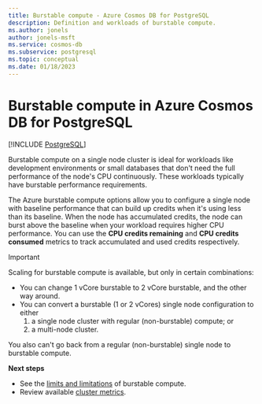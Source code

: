 ```yaml
---
title: Burstable compute - Azure Cosmos DB for PostgreSQL
description: Definition and workloads of burstable compute.
ms.author: jonels
author: jonels-msft
ms.service: cosmos-db
ms.subservice: postgresql
ms.topic: conceptual
ms.date: 01/18/2023
---
```


# Burstable compute in Azure Cosmos DB for PostgreSQL

[!INCLUDE [PostgreSQL](../includes/appliesto-postgresql.md)]

Burstable compute on a single node cluster is ideal for workloads like
development environments or small databases that don't need the full
performance of the node's CPU continuously. These workloads typically have
burstable performance requirements.

The Azure burstable compute options allow you to configure a single node with
baseline performance that can build up credits when it's using less than its
baseline. When the node has accumulated credits, the node can burst above the
baseline when your workload requires higher CPU performance. You can use the
**CPU credits remaining** and **CPU credits consumed** metrics to track
accumulated and used credits respectively.

> [!IMPORTANT]
>
> Scaling for burstable compute is available, but only in certain combinations:
>
> * You can change 1 vCore burstable to 2 vCore burstable, and the other way
>   around.
> * You can convert a burstable (1 or 2 vCores) single node configuration to
>   either
>   1. a single node cluster with regular (non-burstable) compute; or
>   2. a multi-node cluster.
>
> You also can't go back from a regular (non-burstable) single node to
> burstable compute.

**Next steps**

* See the [limits and limitations](reference-limits.md#burstable-compute) of
  burstable compute.
* Review available [cluster metrics](concepts-monitoring.md#metrics).
